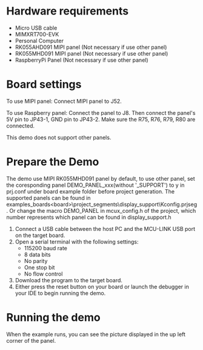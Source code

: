 Hardware requirements
===================
- Micro USB cable
- MIMXRT700-EVK
- Personal Computer
- RK055AHD091 MIPI panel (Not necessary if use other panel)
- RK055MHD091 MIPI panel (Not necessary if use other panel)
- RaspberryPi Panel (Not necessary if use other panel)

Board settings
============
To use MIPI panel:
Connect MIPI panel to J52.

To use Raspberry panel:
Connect the panel to J8. Then connect the panel's 5V pin to JP43-1, GND pin to JP43-2.
Make sure the R75, R76, R79, R80 are connected.

This demo does not support other panels.

Prepare the Demo
===============
The demo use MIPI RK055MHD091 panel by default, to use other panel,
set the coresponding panel DEMO_PANEL_xxx(without '_SUPPORT') to y in prj.conf under board example folder before project generation.
The supported panels can be found in examples\_boards\<board>\project_segments\display_support\Kconfig.prjseg.
Or change the macro DEMO_PANEL in mcux_config.h of the project,
which number represents which panel can be found in display_support.h

1.  Connect a USB cable between the host PC and the MCU-LINK USB port on the target board.
2.  Open a serial terminal with the following settings:
    - 115200 baud rate
    - 8 data bits
    - No parity
    - One stop bit
    - No flow control
3.  Download the program to the target board.
4.  Either press the reset button on your board or launch the debugger in your IDE to begin running the demo.

Running the demo
===============
When the example runs, you can see the picture displayed in the up left corner of the panel.
